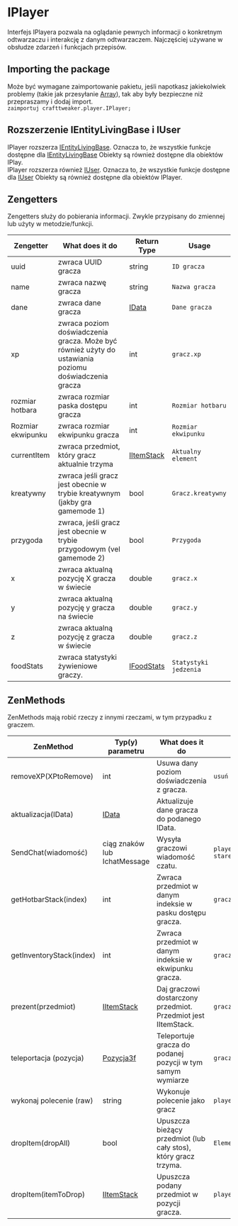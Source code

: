 # IPlayer

Interfejs IPlayera pozwala na oglądanie pewnych informacji o konkretnym odtwarzaczu i interakcję z danym odtwarzaczem. Najczęściej używane w obsłudze zdarzeń i funkcjach przepisów.

## Importing the package

Może być wymagane zaimportowanie pakietu, jeśli napotkasz jakiekolwiek problemy (takie jak przesyłanie [Array](/AdvancedFunctions/Arrays_and_Loops/)), tak aby były bezpieczne niż przepraszamy i dodaj import.  
`zaimportuj crafttweaker.player.IPlayer;`

## Rozszerzenie IEntityLivingBase i IUser

IPlayer rozszerza [IEntityLivingBase](/Vanilla/Entities/IEntityLivingBase/). Oznacza to, że wszystkie funkcje dostępne dla [IEntityLivingBase](/Vanilla/Entities/IEntityLivingBase/) Obiekty są również dostępne dla obiektów IPlay.  
IPlayer rozszerza również [IUser](/Vanilla/Players/IUser/). Oznacza to, że wszystkie funkcje dostępne dla [IUser](/Vanilla/Players/IUser/) Obiekty są również dostępne dla obiektów IPlayer.

## Zengetters

Zengetters służy do pobierania informacji. Zwykle przypisany do zmiennej lub użyty w metodzie/funkcji.

| Zengetter         | What does it do                                                                                       | Return Type                                | Usage                 |
| ----------------- | ----------------------------------------------------------------------------------------------------- | ------------------------------------------ | --------------------- |
| uuid              | zwraca UUID gracza                                                                                    | string                                     | `ID gracza`           |
| name              | zwraca nazwę gracza                                                                                   | string                                     | `Nazwa gracza`        |
| dane              | zwraca dane gracza                                                                                    | [IData](/Vanilla/Data/IData/)              | `Dane gracza`         |
| xp                | zwraca poziom doświadczenia gracza. Może być również użyty do ustawiania poziomu doświadczenia gracza | int                                        | `gracz.xp`            |
| rozmiar hotbara   | zwraca rozmiar paska dostępu gracza                                                                   | int                                        | `Rozmiar hotbaru`     |
| Rozmiar ekwipunku | zwraca rozmiar ekwipunku gracza                                                                       | int                                        | `Rozmiar ekwipunku`   |
| currentItem       | zwraca przedmiot, który gracz aktualnie trzyma                                                        | [IItemStack](/Vanilla/Items/IItemStack/)   | `Aktualny element`    |
| kreatywny         | zwraca jeśli gracz jest obecnie w trybie kreatywnym (jakby gra gamemode 1)                            | bool                                       | `Gracz.kreatywny`     |
| przygoda          | zwraca, jeśli gracz jest obecnie w trybie przygodowym (vel gamemode 2)                                | bool                                       | `Przygoda`            |
| x                 | zwraca aktualną pozycję X gracza w świecie                                                            | double                                     | `gracz.x`             |
| y                 | zwraca aktualną pozycję y gracza na świecie                                                           | double                                     | `gracz.y`             |
| z                 | zwraca aktualną pozycję z gracza w świecie                                                            | double                                     | `gracz.z`             |
| foodStats         | zwraca statystyki żywieniowe graczy.                                                                  | [IFoodStats](/Vanilla/Players/IFoodStats/) | `Statystyki jedzenia` |

## ZenMethods

ZenMethods mają robić rzeczy z innymi rzeczami, w tym przypadku z graczem.

| ZenMethod                | Typ(y) parametru                         | What does it do                                                 | Example                                                  |
| ------------------------ | ---------------------------------------- | --------------------------------------------------------------- | -------------------------------------------------------- |
| removeXP(XPtoRemove)     | int                                      | Usuwa dany poziom doświadczenia z gracza.                       | `usuń XP(1)`                                             |
| aktualizacja(IData)      | [IData](/Vanilla/Data/IData/)            | Aktualizuje dane gracza do podanego IData.                      |                                                          |
| SendChat(wiadomość)      | ciąg znaków lub IchatMessage             | Wysyła graczowi wiadomość czatu.                                | `player.sendChat ("Witaj mojemu staremu przyjacielowi")` |
| getHotbarStack(index)    | int                                      | Zwraca przedmiot w danym indeksie w pasku dostępu gracza.       | `gracz.getHotbarStack(3)`                                |
| getInventoryStack(index) | int                                      | Zwraca przedmiot w danym indeksie w ekwipunku gracza.           | `gracz.getInventoryStack(3)`                             |
| prezent(przedmiot)       | [IItemStack](/Vanilla/Items/IItemStack/) | Daj graczowi dostarczony przedmiot. Przedmiot jest IItemStack.  | `gracz.give(<minecraft:gold_ingot>)`               |
| teleportacja (pozycja)   | [Pozycja3f](/Vanilla/Utils/Position3f/)  | Teleportuje gracza do podanej pozycji w tym samym wymiarze      | `gracz.teleport(pozycja)`                                |
| wykonaj polecenie (raw)  | string                                   | Wykonuje polecenie jako gracz                                   | `player.executeCommand("kill")`                          |
| dropItem(dropAll)        | bool                                     | Upuszcza bieżący przedmiot (lub cały stos), który gracz trzyma. | `Element gracza (false)`                                 |
| dropItem(itemToDrop)     | [IItemStack](/Vanilla/Items/IItemStack/) | Upuszcza podany przedmiot w pozycji gracza.                     | `player.dropItem(<minecraft:dirt>)`                |